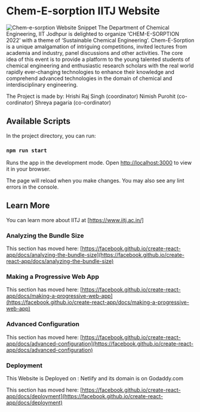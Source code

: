 # Chem-E-sorption  IITJ Website

<picture>
 <source media="(prefers-color-scheme: dark)" srcset="YOUR-DARKMODE-IMAGE">
 <source media="(prefers-color-scheme: light)" srcset="YOUR-LIGHTMODE-IMAGE">
 <img src="https://i.ibb.co/TMf5G9X/ss-1.png" alt="Chem-e-sorption Website Snippet" >
</picture>
 The Department of Chemical Engineering, IIT Jodhpur is delighted to organize ‘CHEM-E-SORPTION 2022’ with a theme of ‘Sustainable Chemical Engineering’.
        Chem-E-Sorption is a unique amalgamation of intriguing competitions, invited lectures from academia and industry, panel discussions and other activities.
        The core idea of this event is to provide a platform to the young talented students of chemical engineering and enthusiastic research scholars with the real
        world rapidly ever-changing technologies to enhance their knowledge and comprehend advanced technologies in the domain of chemical and interdisciplinary
        engineering.

The Project is made by:
Hrishi Raj Singh (coordinator)
Nimish Purohit (co-cordinator)
Shreya pagaria (co-cordinator)
## Available Scripts

In the project directory, you can run:

### `npm run start`

Runs the app in the development mode.
Open [http://localhost:3000](http://localhost:3000) to view it in your browser.

The page will reload when you make changes.
You may also see any lint errors in the console.

## Learn More

You can learn more about IITJ at [https://www.iitj.ac.in/]


### Analyzing the Bundle Size

This section has moved here: [https://facebook.github.io/create-react-app/docs/analyzing-the-bundle-size](https://facebook.github.io/create-react-app/docs/analyzing-the-bundle-size)

### Making a Progressive Web App

This section has moved here: [https://facebook.github.io/create-react-app/docs/making-a-progressive-web-app](https://facebook.github.io/create-react-app/docs/making-a-progressive-web-app)

### Advanced Configuration

This section has moved here: [https://facebook.github.io/create-react-app/docs/advanced-configuration](https://facebook.github.io/create-react-app/docs/advanced-configuration)

### Deployment
This Website is Deployed on : Netlify and its domain is on Godaddy.com

This section has moved here: [https://facebook.github.io/create-react-app/docs/deployment](https://facebook.github.io/create-react-app/docs/deployment)

